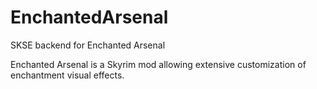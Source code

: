 EnchantedArsenal
================

SKSE backend for Enchanted Arsenal

Enchanted Arsenal is a Skyrim mod allowing extensive customization of enchantment visual effects.
